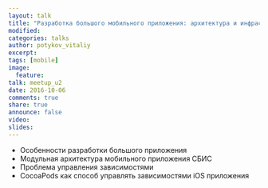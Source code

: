 ```yaml
---
layout: talk
title: "Разработка большого мобильного приложения: архитектура и инфраструктура"
modified:
categories: talks
author: potykov_vitaliy
excerpt:
tags: [mobile]
image:
  feature:
talk: meetup_u2
date: 2016-10-06
comments: true
share: true
announce: false 
video: 
slides: 
---
```



* Особенности разработки большого приложения
* Модульная архитектура мобильного приложения СБИС
* Проблема управления зависимостями
* CocoaPods как способ управлять зависимостями iOS приложения


